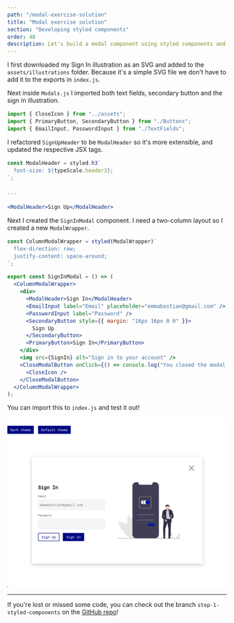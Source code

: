 ```yaml
---
path: "/modal-exercise-solution"
title: "Modal exercise solution"
section: "Developing styled components"
order: 48
description: Let's build a modal component using styled components and our utilities such as color and typography.
---
```


I first downloaded my Sign In illustration as an SVG and added to the `assets/illustrations` folder. Because it's a simple SVG file we don't have to add it to the exports in `index.js`.

Next inside `Modals.js` I imported both text fields, secondary button and the sign in illustration.

```jsx
import { CloseIcon } from "../assets";
import { PrimaryButton, SecondaryButton } from "./Buttons";
import { EmailInput, PasswordInput } from "./TextFields";
```

I refactored `SignUpHeader` to be `ModalHeader` so it's more extensible, and updated the respective JSX tags.

```jsx
const ModalHeader = styled.h3`
  font-size: ${typeScale.header3};
`;

...

<ModalHeader>Sign Up</ModalHeader>
```

Next I created the `SignInModal` component. I need a two-column layout so I created a new `ModalWrapper`.

```jsx
const ColumnModalWrapper = styled(ModalWrapper)`
  flex-direction: row;
  justify-content: space-around;
`;
```

```jsx
export const SignInModal = () => (
  <ColumnModalWrapper>
    <div>
      <ModalHeader>Sign In</ModalHeader>
      <EmailInput label="Email" placeholder="emmabostian@gmail.com" />
      <PasswordInput label="Password" />
      <SecondaryButton style={{ margin: "16px 16px 0 0" }}>
        Sign Up
      </SecondaryButton>
      <PrimaryButton>Sign In</PrimaryButton>
    </div>
    <img src={SignIn} alt="Sign in to your account" />
    <CloseModalButton onClick={() => console.log("You closed the modal!")}>
      <CloseIcon />
    </CloseModalButton>
  </ColumnModalWrapper>
);
```

You can import this to `index.js` and test it out!

![Sign in](images/sign-in.png)

---

If you're lost or missed some code, you can check out the branch `step-1-styled-components` on the [GitHub repo](https://github.com/emmabostian/fem-design-systems)!
